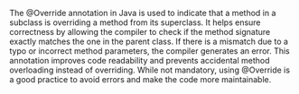 The @Override annotation in Java is used to indicate that a method in a subclass is overriding a method from its superclass. It helps ensure correctness by allowing the compiler to check if the method signature exactly matches the one in the parent class. If there is a mismatch due to a typo or incorrect method parameters, the compiler generates an error. This annotation improves code readability and prevents accidental method overloading instead of overriding. While not mandatory, using @Override is a good practice to avoid errors and make the code more maintainable.